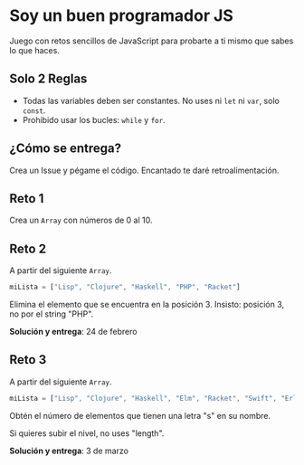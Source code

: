 # Soy un buen programador JS

Juego con retos sencillos de JavaScript para probarte a ti mismo que sabes lo que haces.

## Solo 2 Reglas

- Todas las variables deben ser constantes. No uses ni `let` ni `var`, solo `const`.
- Prohibido usar los bucles: `while` y `for`.

## ¿Cómo se entrega?

Crea un Issue y pégame el código. Encantado te daré retroalimentación.

## Reto 1

Crea un `Array` con números de 0 al 10.

## Reto 2

A partir del siguiente `Array`.

```javascript
miLista = ["Lisp", "Clojure", "Haskell", "PHP", "Racket"]
```

Elimina el elemento que se encuentra en la posición 3. Insisto: posición 3, no por el string "PHP".

**Solución y entrega**: 24 de febrero

## Reto 3

A partir del siguiente `Array`.

```javascript
miLista = ["Lisp", "Clojure", "Haskell", "Elm", "Racket", "Swift", "Erlang", "Scala"]
```

Obtén el número de elementos que tienen una letra "s" en su nombre. 

Si quieres subir el nivel, no uses "length".

**Solución y entrega**: 3 de marzo
